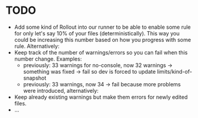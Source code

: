 # TODO

- Add some kind of Rollout into our runner to be able to enable some rule for only let's say 10% of your files (deterministically). This way you could be increasing this number based on how you progress with some rule. Alternatively:
- Keep track of the number of warnings/errors so you can fail when this number change. Examples:
  - previously: 33 warnings for no-console, now 32 warnings -> something was fixed -> fail so dev is forced to update limits/kind-of-snapshot
  - previously: 33 warnings, now 34 -> fail because more problems were introduced, alternatively:
- Keep already existing warnings but make them errors for newly edited files.
- ...

